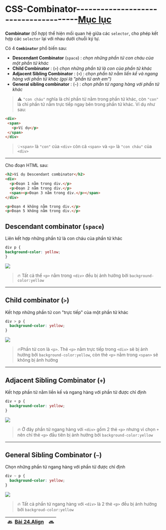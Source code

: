 # CSS-Combinator--------------------------------------[Mục lục](https://github.com/Zenfection/CSS)

**Combinator** (*tổ hợp*) thể hiện mối quan hệ giữa các `selector`, cho phép kết hợp các `selector` lại với nhau dưới chuỗi ký tự.

Có 4 **`Combinator`** phổ biến sau:

- **Descendant Combinator**  (`space`) : *chọn những phần tử con cháu của một phần tử khác*
- **Child Combinator**  : (`>`) *chọn những phần tử là con của phần tử khác*
- **Adjacent Sibling Combinator** : (`+`) : *chọn phần tử nằm liền kề và ngang hàng với phần tử khác (gọi là "phần tử anh em")*
- **General sibling combinator** :  (`~`) : *chọn phần tử ngang hàng với phần tử khác*

> ⚠️ `"con cháu"` nghĩa là chỉ phần tử nằm trong phần tử khác, còn `"con"` là chỉ phần tử nằm trực tiếp ngay bên trong phần tử khác. Ví dụ như sau:

```html
<div>
 <span>
   <p>Ví dụ</p>
 </span>
</div>
```

> 💡`<span>` là `"con"` của `<div>` còn cả `<span>` và `<p>` là `"con cháu"` của `<div>`

---

Cho đoạn HTML sau:

```html
<h2>Ví dụ Descendant combinator</h2>
<div>
  <p>Đoạn 1 nằm trong div.</p>
  <p>Đoạn 2 nằm trong div.</p>
  <span><p>Đoạn 3 nằm trong div.</p></span>
</div>

<p>Đoạn 4 không nằm trong div.</p>
<p>Đoạn 5 không nằm trong div.</p>
```

## Descendant combinator (`space`)

Liên kết hợp những phần tử là con cháu của phần tử khác

```css
div p {
background-color: yellow;
}
```

![](https://st.quantrimang.com/photos/image/2019/04/10/combinator-trong-css-1.jpg)

> 🔥 Tất cả thể `<p>` nằm trong `<div>` đều bị ảnh hưởng bởi `background-color:yellow`

---

## Child combinator (`>`)

Kết hợp những phần tử con "trực tiếp" của một phần tử khác

```css
div > p {
  background-color: yellow;
}
```

![](https://st.quantrimang.com/photos/image/2019/04/10/combinator-trong-css-2.jpg)

> 🔥Phần tử con là `<p>`. Thẻ `<p>` nằm trực tiếp trong `<div>` sẽ bị ảnh hưởng bởi `background-color:yellow`, còn thẻ `<p>` nằm trong `<span>` sẽ không bị ảnh hưởng 

---

## Adjacent Sibling Combinator (`+`)

Kết hợp phần tử nằm liền kế và ngang hàng với phần tử được chỉ định

```css
div + p {
  background-color: yellow;
}
```

![](https://st.quantrimang.com/photos/image/2019/04/10/combinator-trong-css-3.jpg)

> 🔥 Ở đây phần tử ngang hàng với `<div>` gồm 2 thẻ `<p>` nhưng vì chọn `+` nên chỉ thẻ `<p>` đầu tiên bị ảnh hưởng bởi `background-color:yellow`

---

## General Sibling Combinator (`~`)

Chọn những phần từ ngang hàng với phần tử được chỉ định

```css
div ~ p {
  background-color: yellow;
}
```

![](https://st.quantrimang.com/photos/image/2019/04/10/combinator-trong-css-4.jpg)

> 🔥 Tất cả phần tử ngang hàng với `<div>` là 2 thẻ `<p>` đều bị ảnh hưởng bởi `backgroud-color:yellow`

| 🔙  [Bài 24.Align](https://github.com/Zenfection/CSS/blob/master/BasicCSS/24.Align.md) |  🔜  |
| -------------------------------------------------------------------------------------------- | --- |